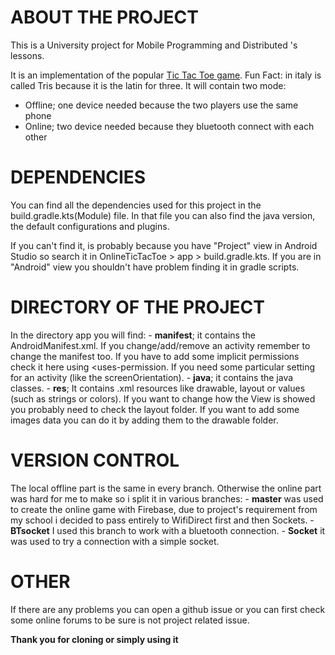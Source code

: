 # ABOUT THE PROJECT
This is a University project for Mobile Programming and Distributed 's lessons.

It is an implementation of the popular [Tic Tac Toe game](https://en.wikipedia.org/wiki/Tic-tac-toe).
Fun Fact: in italy is called Tris because it is the latin for three.
It will contain two mode: 
  - Offline; one device needed because the two players use the same phone
  - Online; two device needed because they bluetooth connect with each other 

# DEPENDENCIES
You can find all the dependencies used for this project in the build.gradle.kts(Module) file.
In that file you can also find the java version, the default configurations and plugins.

If you can't find it, is probably because you have "Project" view in Android Studio so
search it in OnlineTicTacToe > app > build.gradle.kts.
If you are in "Android" view you shouldn't have problem finding it in gradle scripts.

# DIRECTORY OF THE PROJECT
In the directory app you will find:
    - **manifest**; it contains the AndroidManifest.xml.
                If you change/add/remove an activity remember to change the manifest too.
                If you have to add some implicit permissions check it here using <uses-permission.
                If you need some particular setting for an activity (like the screenOrientation).
    - **java**; it contains the java classes.
    - **res**;  It contains .xml resources like drawable, layout or values (such as strings or colors).
                If you want to change how the View is showed you probably need to check the layout folder.
                If you want to add some images data you can do it by adding them to the drawable folder.

# VERSION CONTROL
The local offline part is the same in every branch.
Otherwise the online part was hard for me to make so i split it in various branches:
    - **master** was used to create the online game with Firebase, due to project's requirement
        from my school i decided to pass entirely to WifiDirect first and then Sockets.
    - **BTsocket** I used this branch to work with a bluetooth connection. 
    - **Socket** it was used to try a connection with a simple socket.

# OTHER
If there are any problems you can open a github issue or you can first check some online forums to 
be sure is not project related issue.

**Thank you for cloning or simply using it**


